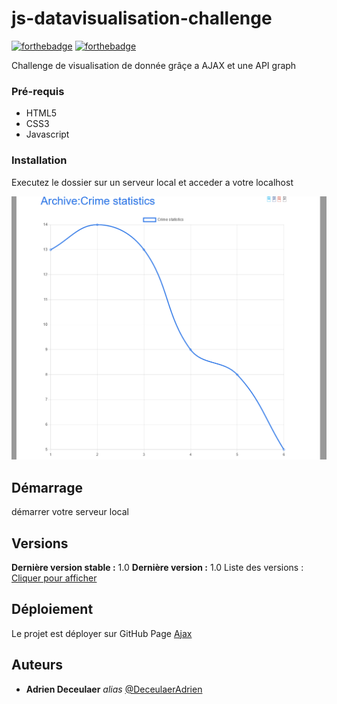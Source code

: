 # js-datavisualisation-challenge

[![forthebadge](http://forthebadge.com/images/badges/built-with-love.svg)](http://forthebadge.com) [![forthebadge](http://forthebadge.com/images/badges/powered-by-electricity.svg)](http://forthebadge.com)

Challenge de visualisation de donnée grâçe a AJAX et une API graph

### Pré-requis

- HTML5
- CSS3
- Javascript

### Installation

Executez le dossier sur un serveur local et acceder a votre localhost

![](https://raw.githubusercontent.com/DeceulaerAdrien/js-datavisualisation-challenge/main/assets/Capture.PNG)

## Démarrage

démarrer votre serveur local

## Versions

**Dernière version stable :** 1.0
**Dernière version :** 1.0
Liste des versions : [Cliquer pour afficher](https://github.com/DeceulaerAdrien/js-datavisualisation-challenge/tags)

## Déploiement

Le projet est déployer sur GitHub Page
[Ajax](https://deceulaeradrien.github.io/js-datavisualisation-challenge/)

## Auteurs

- **Adrien Deceulaer** _alias_ [@DeceulaerAdrien](https://github.com/DeceulaerAdrien)

